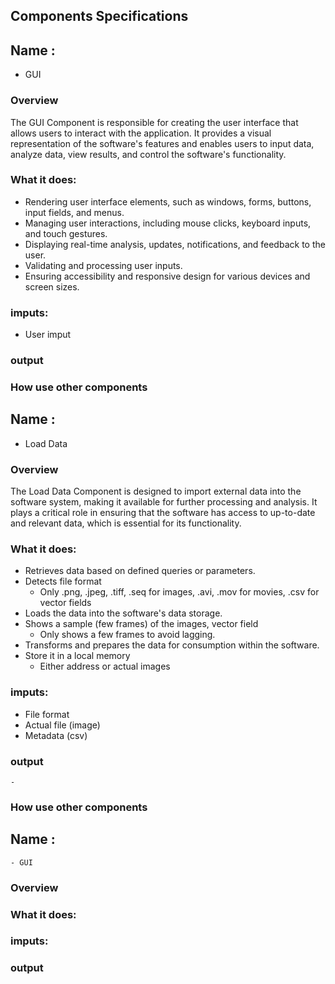 ## Components Specifications
## Name : 
- GUI

### Overview
The GUI Component is responsible for creating the user interface that allows users to interact with the application. It provides a visual representation of the software's features and enables users to input data, analyze data, view results, and control the software's functionality.

### What it does:
- Rendering user interface elements, such as windows, forms, buttons, input fields, and menus.
- Managing user interactions, including mouse clicks, keyboard inputs, and touch gestures.
- Displaying real-time analysis, updates, notifications, and feedback to the user.
- Validating and processing user inputs.
- Ensuring accessibility and responsive design for various devices and screen sizes.

### imputs:
- User imput

### output

### How use other components



## Name : 
- Load Data

### Overview
The Load Data Component is designed to import external data into the software system, making it available for further processing and analysis. It plays a critical role in ensuring that the software has access to up-to-date and relevant data, which is essential for its functionality.

### What it does: 
- Retrieves data based on defined queries or parameters.
- Detects file format
    - Only .png, .jpeg, .tiff, .seq for images, .avi, .mov for movies, .csv for vector fields
- Loads the data into the software's data storage.
- Shows a sample (few frames) of the images, vector field
    - Only shows a few frames to avoid lagging.
- Transforms and prepares the data for consumption within the software.
- Store it in a local memory
    - Either address or actual images

### imputs:
- File format
- Actual file (image)
- Metadata (csv)

### output
    -
### How use other components


## Name : 
    - GUI

### Overview

### What it does:

### imputs:

### output 